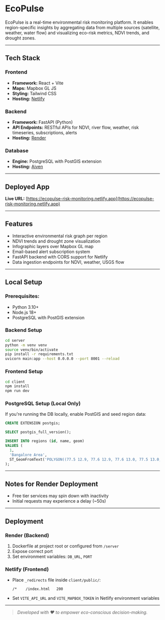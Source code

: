 # EcoPulse

EcoPulse is a real-time environmental risk monitoring platform. It enables region-specific insights by aggregating data from multiple sources (satellite, weather, water flow) and visualizing eco-risk metrics, NDVI trends, and drought zones.

---

## Tech Stack

### Frontend

* **Framework:** React + Vite
* **Maps:** Mapbox GL JS
* **Styling:** Tailwind CSS
* **Hosting:** [Netlify](https://www.netlify.com/)

### Backend

* **Framework:** FastAPI (Python)
* **API Endpoints:** RESTful APIs for NDVI, river flow, weather, risk timeseries, subscriptions, alerts
* **Hosting:** [Render](https://render.com)

### Database

* **Engine:** PostgreSQL with PostGIS extension
* **Hosting:** [Aiven](https://aiven.io)
---

## Deployed App

**Live URL:** [https://ecopulse-risk-monitoring.netlify.app](https://ecopulse-risk-monitoring.netlify.app)

---

## Features

* Interactive environmental risk graph per region
* NDVI trends and drought zone visualization
* Infographic layers over Mapbox GL map
* Email-based alert subscription system
* FastAPI backend with CORS support for Netlify
* Data ingestion endpoints for NDVI, weather, USGS flow

---

## Local Setup

### Prerequisites:

* Python 3.10+
* Node.js 18+
* PostgreSQL with PostGIS extension

### Backend Setup

```bash
cd server
python -m venv venv
source venv/bin/activate
pip install -r requirements.txt
uvicorn main:app --host 0.0.0.0 --port 8001 --reload
```

### Frontend Setup

```bash
cd client
npm install
npm run dev
```

### PostgreSQL Setup (Local Only)

If you're running the DB locally, enable PostGIS and seed region data:

```sql
CREATE EXTENSION postgis;
```
```sql
SELECT postgis_full_version();
```
```sql
INSERT INTO regions (id, name, geom)
VALUES (
  1,
  'Bangalore Area',
  ST_GeomFromText('POLYGON((77.5 12.9, 77.6 12.9, 77.6 13.0, 77.5 13.0, 77.5 12.9))', 4326)
);
```

---

## Notes for Render Deployment

* Free tier services may spin down with inactivity
* Initial requests may experience a delay (\~50s)

---

## Deployment

### Render (Backend)

1. Dockerfile at project root or configured from `/server`
2. Expose correct port
3. Set environment variables: `DB_URL`, `PORT`

### Netlify (Frontend)

* Place `_redirects` file inside `client/public/`:

  ```
  /*    /index.html   200
  ```
* Set `VITE_API_URL` and `VITE_MAPBOX_TOKEN` in Netlify environment variables

---

> *Developed with ❤️ to empower eco-conscious decision-making.*
